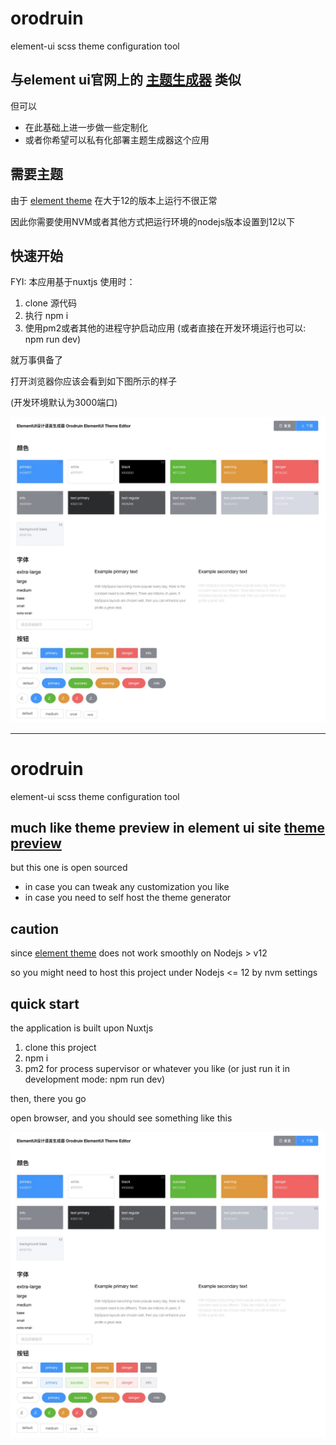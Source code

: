 # orodruin
element-ui scss theme configuration tool

## 与element ui官网上的 [主题生成器](https://element.eleme.cn/#/zh-CN/theme/preview) 类似

但可以

* 在此基础上进一步做一些定制化
* 或者你希望可以私有化部署主题生成器这个应用

## 需要主题

由于 [element theme](https://github.com/ElementUI/element-theme) 在大于12的版本上运行不很正常

因此你需要使用NVM或者其他方式把运行环境的nodejs版本设置到12以下

## 快速开始

FYI: 本应用基于nuxtjs
使用时：

1. clone 源代码
2. 执行 npm i
3. 使用pm2或者其他的进程守护启动应用 (或者直接在开发环境运行也可以: npm run dev)

就万事俱备了

打开浏览器你应该会看到如下图所示的样子

(开发环境默认为3000端口)

![](https://github.com/swearer23/orodruin/blob/master/preview/1642648631256.jpg)

***

# orodruin
element-ui scss theme configuration tool

## much like theme preview in element ui site [theme preview](https://element.eleme.cn/#/zh-CN/theme/preview)

but this one is open sourced

* in case you can tweak any customization you like
* in case you need to self host the theme generator

## caution

since [element theme](https://github.com/ElementUI/element-theme) does not work smoothly on Nodejs > v12

so you might need to host this project under Nodejs <= 12 by nvm settings

## quick start

the application is built upon Nuxtjs

1. clone this project
2. npm i
3. pm2 for process supervisor or whatever you like (or just run it in development mode: npm run dev)

then, there you go

open browser, and you should see something like this

![](https://github.com/swearer23/orodruin/blob/master/preview/1642648631256.jpg)
